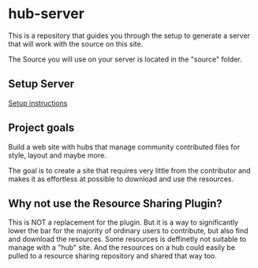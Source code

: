 # hub-server

This is a repository that guides you through the setup to generate a server that will work with the source on this site.

The Source you will use on your server is located in the "source" folder.

## Setup Server

[Setup instructions](https://github.com/style-hub/hub-server/blob/master/setup-server.md)

## Project goals

Build a web site with hubs that manage community contributed files for style, layout and maybe more.

The goal is to create a site that requires very little from the contributor and makes it as effortless at possible to download and use the resources.

## Why not use the Resource Sharing Plugin?

This is NOT a replacement for the plugin. But it is a way to significantly lower the bar for the majority of ordinary users to contribute, but also find and download the resources. Some resources is deffinetly not suitable to manage with a "hub" site. And the resources on a hub could easily be pulled to a resource sharing repository and shared that way too.
